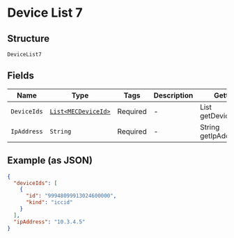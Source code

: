 
# Device List 7

## Structure

`DeviceList7`

## Fields

| Name | Type | Tags | Description | Getter | Setter |
|  --- | --- | --- | --- | --- | --- |
| `DeviceIds` | [`List<MECDeviceId>`](../../doc/models/mec-device-id.md) | Required | - | List<MECDeviceId> getDeviceIds() | setDeviceIds(List<MECDeviceId> deviceIds) |
| `IpAddress` | `String` | Required | - | String getIpAddress() | setIpAddress(String ipAddress) |

## Example (as JSON)

```json
{
  "deviceIds": [
    {
      "id": "99948099913024600000",
      "kind": "iccid"
    }
  ],
  "ipAddress": "10.3.4.5"
}
```

